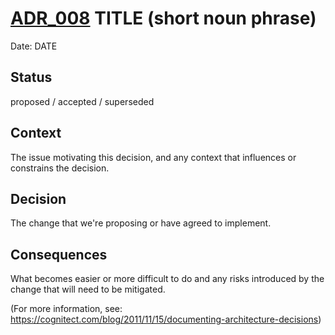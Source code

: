 # [ADR_008](../../../README.md) TITLE (short noun phrase)

Date: DATE

## Status

proposed / accepted / superseded

## Context

The issue motivating this decision, and any context that influences or constrains the decision.

## Decision

The change that we're proposing or have agreed to implement.

## Consequences

What becomes easier or more difficult to do and any risks introduced by the change that will need to be mitigated.

(For more information, see: https://cognitect.com/blog/2011/11/15/documenting-architecture-decisions)

